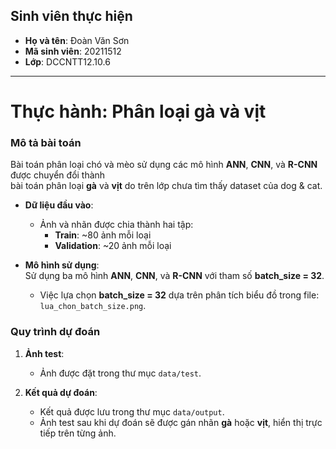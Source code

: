 ## Sinh viên thực hiện
- **Họ và tên**: Đoàn Văn Sơn  
- **Mã sinh viên**: 20211512  
- **Lớp**: DCCNTT12.10.6  

---

# Thực hành: Phân loại gà và vịt

### Mô tả bài toán  
Bài toán phân loại chó và mèo sử dụng các mô hình **ANN**, **CNN**, và **R-CNN** được chuyển đổi thành<br>
bài toán phân loại **gà** và **vịt** do trên lớp chưa tìm thấy dataset của dog & cat.

- **Dữ liệu đầu vào**:  
  - Ảnh và nhãn được chia thành hai tập:  
    - **Train**: ~80 ảnh mỗi loại  
    - **Validation**: ~20 ảnh mỗi loại  

- **Mô hình sử dụng**:  
  Sử dụng ba mô hình **ANN**, **CNN**, và **R-CNN** với tham số **batch_size = 32**.  
  - Việc lựa chọn **batch_size = 32** dựa trên phân tích biểu đồ trong file: `lua_chon_batch_size.png`.  

### Quy trình dự đoán  
1. **Ảnh test**:  
   - Ảnh được đặt trong thư mục `data/test`.  

2. **Kết quả dự đoán**:  
   - Kết quả được lưu trong thư mục `data/output`.  
   - Ảnh test sau khi dự đoán sẽ được gán nhãn **gà** hoặc **vịt**, hiển thị trực tiếp trên từng ảnh.  
